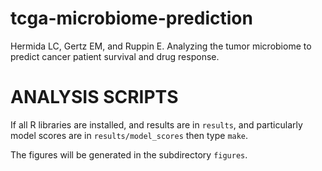 # tcga-microbiome-prediction

Hermida LC, Gertz EM, and Ruppin E. Analyzing the tumor microbiome to predict cancer patient survival and drug response.


ANALYSIS SCRIPTS
================
If all R libraries are installed, and results are in `results`, and particularly model
scores are in `results/model_scores` then type `make`.

The figures will be generated in the subdirectory `figures`.
